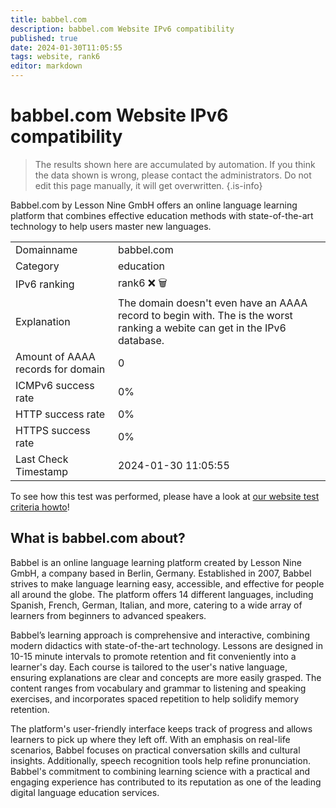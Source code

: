 ```yaml
---
title: babbel.com
description: babbel.com Website IPv6 compatibility
published: true
date: 2024-01-30T11:05:55
tags: website, rank6
editor: markdown
---
```


# babbel.com Website IPv6 compatibility

> The results shown here are accumulated by automation. If you think the data shown is wrong, please contact the administrators. 
> Do not edit this page manually, it will get overwritten.
{.is-info}

Babbel.com by Lesson Nine GmbH offers an online language learning platform that combines effective education methods with state-of-the-art technology to help users master new languages.


|   |   |
| - | - |
| Domainname | babbel.com
| Category | education |
| IPv6 ranking | rank6 :x: :wastebasket: |
| Explanation | The domain doesn't even have an AAAA record to begin with. The is the worst ranking a webite can get in the IPv6 database. |
| Amount of AAAA records for domain | 0 |
| ICMPv6 success rate | 0%|
| HTTP success rate | 0% |
| HTTPS success rate | 0% |
| Last Check Timestamp | 2024-01-30 11:05:55 |

To see how this test was performed, please have a look at [our website test criteria howto](/howto/testcriteria/website)!


## What is babbel.com about?
Babbel is an online language learning platform created by Lesson Nine GmbH, a company based in Berlin, Germany. Established in 2007, Babbel strives to make language learning easy, accessible, and effective for people all around the globe. The platform offers 14 different languages, including Spanish, French, German, Italian, and more, catering to a wide array of learners from beginners to advanced speakers.

Babbel’s learning approach is comprehensive and interactive, combining modern didactics with state-of-the-art technology. Lessons are designed in 10-15 minute intervals to promote retention and fit conveniently into a learner's day. Each course is tailored to the user's native language, ensuring explanations are clear and concepts are more easily grasped. The content ranges from vocabulary and grammar to listening and speaking exercises, and incorporates spaced repetition to help solidify memory retention.

The platform's user-friendly interface keeps track of progress and allows learners to pick up where they left off. With an emphasis on real-life scenarios, Babbel focuses on practical conversation skills and cultural insights. Additionally, speech recognition tools help refine pronunciation. Babbel's commitment to combining learning science with a practical and engaging experience has contributed to its reputation as one of the leading digital language education services.
